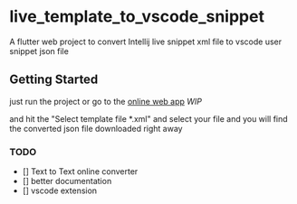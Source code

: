 # live_template_to_vscode_snippet

A flutter web project to convert Intellij live snippet xml file to vscode user snippet json file

## Getting Started

just run the project or go to the [online web app](#) *WIP*

and hit the "Select template file *.xml" and select your file and you will find the converted json file downloaded right away

### TODO

- [] Text to Text online converter
- [] better documentation
- [] vscode extension